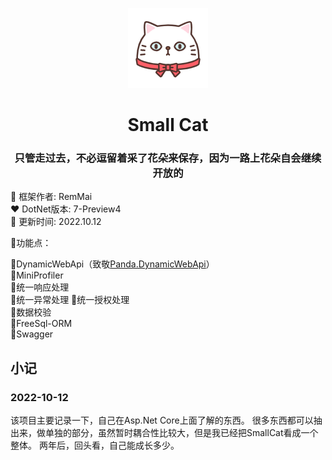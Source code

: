 <p align="center"><img src="./logo.png" /></p>
<h1 align="center">Small Cat</h1>
<h3 align="center">只管走过去，不必逗留着采了花朵来保存，因为一路上花朵自会继续开放的</h3>  


🍉 框架作者: RemMai  
❤️ DotNet版本: 7-Preview4  
🐳 更新时间: 2022.10.12  

💟功能点：  

🍐DynamicWebApi（致敬[Panda.DynamicWebApi](https://github.com/pda-team/Panda.DynamicWebApi)）  
🍋MiniProfiler  
🥝统一响应处理  
🍓统一异常处理
🍇统一授权处理  
🍍数据校验  
👻FreeSql-ORM  
🥑Swagger  

## 小记  
### 2022-10-12
该项目主要记录一下，自己在Asp.Net Core上面了解的东西。
很多东西都可以抽出来，做单独的部分，虽然暂时耦合性比较大，但是我已经把SmallCat看成一个整体。
两年后，回头看，自己能成长多少。
